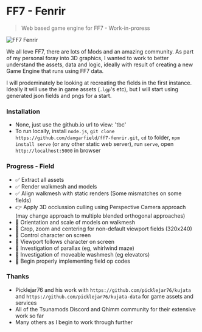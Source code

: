 # FF7 - Fenrir
> Web based game engine for FF7 - Work-in-proress

![FF7 Fenrir](https://i.ibb.co/brqhFdw/fenrir.png)

We all love FF7, there are lots of Mods and an amazing community. As part of my personal foray into 3D graphics, I wanted to work to better understand the assets, data and logic, ideally with result of creating a new Game Engine that runs using FF7 data.

I will prodeminately be looking at recreating the fields in the first instance. Ideally it will use the in game assets (`.lgp`'s etc), but I will start using generated json fields and pngs for a start.

### Installation
- None, just use the github.io url to view: 'tbc'
- To run locally, install `node.js`, `git clone https://github.com/dangarfield/ff7-fenrir.git`, `cd` to folder, `npm install serve` (or any other static web server), run `serve`, open `http://localhost:5000` in browser

### Progress - Field
- :white_check_mark: Extract all assets
- :white_check_mark: Render walkmesh and models
- :white_check_mark: Align walkmesh with static renders (Some mismatches on some fields)
- :point_right: Apply 3D occlussion culling using Perspective Camera approach (may change approach to multiple blended orthogonal approaches)
- :black_square_button: Orientation and scale of models on walkmesh
- :black_square_button: Crop, zoom and centering for non-default viewport fields (320x240)
- :black_square_button: Control character on screen
- :black_square_button: Viewport follows character on screen
- :black_square_button: Investigation of parallax (eg, whirlwind maze)
- :black_square_button: Investigation of moveable washmesh (eg elevators)
- :black_square_button: Begin properly implementing field op codes


### Thanks
- Picklejar76 and his work with `https://github.com/picklejar76/kujata` and `https://github.com/picklejar76/kujata-data` for game assets and services
- All of the Tsunamods Discord and Qhimm community for their extensive work so far
- Many others as I begin to work through further